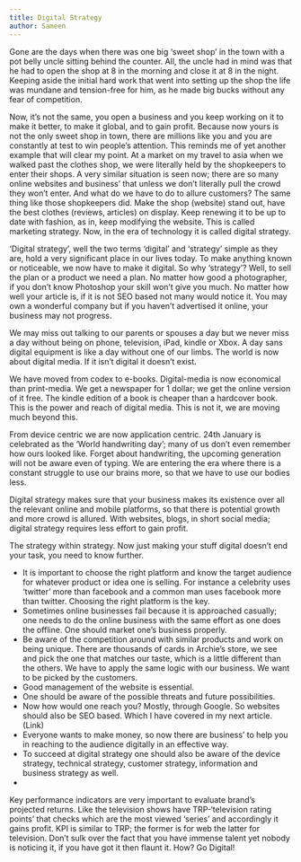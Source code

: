 ```yaml
---
title: Digital Strategy
author: Sameen
---
```


Gone are the days when there was one big ‘sweet shop’ in the town with a pot belly uncle sitting behind the counter. All, the uncle had in mind was that he had to open the shop at 8 in the morning and close it at 8 in the night. Keeping aside the initial hard work that went into setting up the shop the life was mundane and tension-free for him, as he made big bucks without any fear of competition.

Now, it’s not the same, you open a business and you keep working on it to make it better, to make it global, and to gain profit. Because now yours is not the only sweet shop in town, there are millions like you and you are constantly at test to win people’s attention.
This reminds me of yet another example that will clear my point. At a market on my travel to asia when we walked past the clothes shop, we were literally held by the shopkeepers to enter their shops. A very similar situation is seen now; there are so many online websites and business’ that unless we don’t literally pull the crowd they won’t enter. And what do we have to do to allure customers? The same thing like those shopkeepers did. Make the shop (website) stand out, have the best clothes (reviews, articles) on display. Keep renewing it to be up to date with fashion, as in, keep modifying the website. This is called marketing strategy. Now, in the era of technology it is called digital strategy.

‘Digital strategy’, well the two terms ‘digital’ and ‘strategy’ simple as they are, hold a very significant place in our lives today. To make anything known or noticeable, we now have to make it digital. So why ‘strategy’? Well, to sell the plan or a product we need a plan.
No matter how good a photographer, if you don’t know Photoshop your skill won’t give you much. No matter how well your article is, if it is not SEO based not many would notice it. You may own a wonderful company but if you haven’t advertised it online, your business may not progress.

We may miss out talking to our parents or spouses a day but we never miss a day without being on phone, television, iPad, kindle or Xbox. A day sans digital equipment is like a day without one of our limbs. The world is now about digital media. If it isn’t digital it doesn’t exist.

We have moved from codex to e-books. Digital-media is now economical than print-media. We get a newspaper for 1 dollar; we get the online version of it free. The kindle edition of a book is cheaper than a hardcover book. This is the power and reach of digital media. This is not it, we are moving much beyond this.

From device centric we are now application centric. 24th January is celebrated as the ‘World handwriting day’; many of us don’t even remember how ours looked like. Forget about handwriting, the upcoming generation will not be aware even of typing. We are entering the era where there is a constant struggle to use our brains more, so that we have to use our bodies less.

Digital strategy makes sure that your business makes its existence over all the relevant online and mobile platforms, so that there is potential growth and more crowd is allured. With websites, blogs, in short social media; digital strategy requires less effort to gain profit.

The strategy within strategy.
Now just making your stuff digital doesn’t end your task, you need to know further.

<ul>
	<li>It is important to choose the right platform and know the target audience for whatever product or idea one is selling. For instance a celebrity uses ‘twitter’ more than facebook and a common man uses facebook more than twitter. Choosing the right platform is the key.</li>
<li>Sometimes online businesses fail because it is approached casually; one needs to do the online business with the same effort as one does the offline. One should market one’s business properly.</li>
<li>Be aware of the competition around with similar products and work on being unique. There are thousands of cards in Archie’s store, we see and pick the one that matches our taste, which is a little different than the others. We have to apply the same logic with our business. We want to be picked by the customers.</li>
<li>Good management of the website is essential.</li>
<li>One should be aware of the possible threats and future possibilities.</li>
<li>Now how would one reach you? Mostly, through Google. So websites should also be SEO based. Which I have covered in my next article.(Link)</li>
<li>Everyone wants to make money, so now there are business’ to help you in reaching to the audience digitally in an effective way.</li>
<li>To succeed at digital strategy one should also be aware of the device strategy, technical strategy, customer strategy, information and business strategy as well.</li><li>
</li></ul>

Key performance indicators are very important to evaluate brand’s projected returns. Like the television shows have TRP-‘television rating points’ that checks which are the most viewed ‘series’ and accordingly it gains profit. KPI is similar to TRP; the former is for web the latter for television.
Don’t sulk over the fact that you have immense talent yet nobody is noticing it, if you have got it then flaunt it. How? Go Digital!